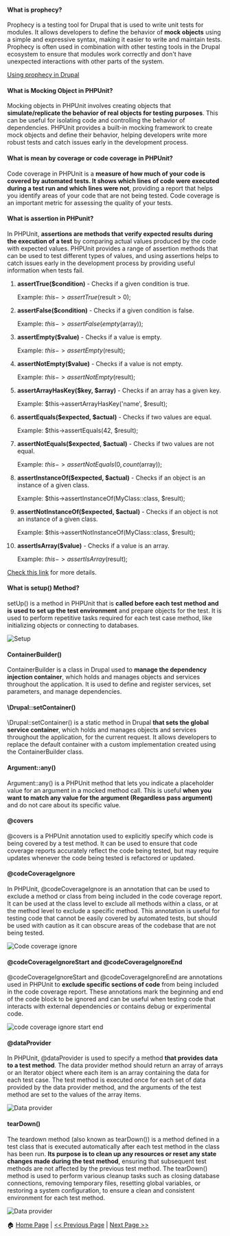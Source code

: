 
#### What is prophecy? ####

Prophecy is a testing tool for Drupal that is used to write unit tests for modules. It allows developers to define the behavior of **mock objects** using a simple and expressive syntax, making it easier to write and maintain tests. Prophecy is often used in combination with other testing tools in the Drupal ecosystem to ensure that modules work correctly and don't have unexpected interactions with other parts of the system.

[Using prophecy in Drupal](https://www.drupal.org/docs/automated-testing/phpunit-in-drupal/using-prophecy)

#### What is Mocking Object in PHPUnit? ####

Mocking objects in PHPUnit involves creating objects that **simulate/replicate the behavior of real objects for testing purposes**. This can be useful for isolating code and controlling the behavior of dependencies. PHPUnit provides a built-in mocking framework to create mock objects and define their behavior, helping developers write more robust tests and catch issues early in the development process.

#### What is mean by coverage or code coverage in PHPUnit? ####

Code coverage in PHPUnit is a **measure of how much of your code is covered by automated tests. It shows which lines of code were executed during a test run and which lines were not**, providing a report that helps you identify areas of your code that are not being tested. Code coverage is an important metric for assessing the quality of your tests.

#### What is assertion in PHPunit? ####

In PHPUnit, **assertions are methods that verify expected results during the execution of a test** by comparing actual values produced by the code with expected values. PHPUnit provides a range of assertion methods that can be used to test different types of values, and using assertions helps to catch issues early in the development process by providing useful information when tests fail.

1. **assertTrue($condition)** - Checks if a given condition is true.

   Example: $this->assertTrue($result > 0);

2. **assertFalse($condition)** - Checks if a given condition is false.

   Example: $this->assertFalse(empty($array));

3. **assertEmpty($value)** - Checks if a value is empty.

   Example: $this->assertEmpty($result);
   
4. **assertNotEmpty($value)** - Checks if a value is not empty.

   Example: $this->assertNotEmpty($result);
   
5. **assertArrayHasKey($key, $array)** - Checks if an array has a given key.

   Example: $this->assertArrayHasKey('name', $result);
   
6. **assertEquals($expected, $actual)** - Checks if two values are equal.

   Example: $this->assertEquals(42, $result);
   
7. **assertNotEquals($expected, $actual)** - Checks if two values are not equal.

   Example: $this->assertNotEquals(0, count($array));
   
8. **assertInstanceOf($expected, $actual)** - Checks if an object is an instance of a given class.

   Example: $this->assertInstanceOf(MyClass::class, $result);
   
9. **assertNotInstanceOf($expected, $actual)** - Checks if an object is not an instance of a given class.

   Example: $this->assertNotInstanceOf(MyClass::class, $result);
   
10. **assertIsArray($value)** - Checks if a value is an array.

    Example: $this->assertIsArray($result);

[Check this link](https://docs.phpunit.de/en/9.5/assertions.html) for more details.

#### What is setup() Method? ####

setUp() is a method in PHPUnit that is **called before each test method and is used to set up the test environment** and prepare objects for the test. It is used to perform repetitive tasks required for each test case method, like initializing objects or connecting to databases.

  ![Setup](/images/setup.png)

#### ContainerBuilder() ####

ContainerBuilder is a class in Drupal used to **manage the dependency injection container**, which holds and manages objects and services throughout the application. It is used to define and register services, set parameters, and manage dependencies.

#### \Drupal::setContainer() ####

\Drupal::setContainer() is a static method in Drupal **that sets the global service container**, which holds and manages objects and services throughout the application, for the current request. It allows developers to replace the default container with a custom implementation created using the ContainerBuilder class. 

#### Argument::any() ####

Argument::any() is a PHPUnit method that lets you indicate a placeholder value for an argument in a mocked method call. This is useful **when you want to match any value for the argument (Regardless pass argument)** and do not care about its specific value.

#### @covers ####

@covers is a PHPUnit annotation used to explicitly specify which code is being covered by a test method. It can be used to ensure that code coverage reports accurately reflect the code being tested, but may require updates whenever the code being tested is refactored or updated.

#### @codeCoverageIgnore ####

In PHPUnit, @codeCoverageIgnore is an annotation that can be used to exclude a method or class from being included in the code coverage report. It can be used at the class level to exclude all methods within a class, or at the method level to exclude a specific method. This annotation is useful for testing code that cannot be easily covered by automated tests, but should be used with caution as it can obscure areas of the codebase that are not being tested.

   ![Code coverage ignore](/images/code-coverage-ignore.png)
   
#### @codeCoverageIgnoreStart and @codeCoverageIgnoreEnd ####

@codeCoverageIgnoreStart and @codeCoverageIgnoreEnd are annotations used in PHPUnit to **exclude specific sections of code** from being included in the code coverage report. These annotations mark the beginning and end of the code block to be ignored and can be useful when testing code that interacts with external dependencies or contains debug or experimental code.
  
   ![code coverage ignore start end](/images/coverage-ignore-start-end.png)

#### @dataProvider ####

In PHPUnit, @dataProvider is used to specify a method **that provides data to a test method**. The data provider method should return an array of arrays or an Iterator object where each item is an array containing the data for each test case. The test method is executed once for each set of data provided by the data provider method, and the arguments of the test method are set to the values of the array items.

   ![Data provider](/images/Data-provider.png)

#### tearDown() ####

The teardown method (also known as tearDown()) is a method defined in a test class that is executed automatically after each test method in the class has been run. **Its purpose is to clean up any resources or reset any state changes made during the test method**, ensuring that subsequent test methods are not affected by the previous test method. The tearDown() method is used to perform various cleanup tasks such as closing database connections, removing temporary files, resetting global variables, or restoring a system configuration, to ensure a clean and consistent environment for each test method.

  ![Data provider](/images/teardown.png)


:house: [Home Page](README.md) | [<< Previous Page](phpunit.md) | [Next Page >>](phpunit-examples.md)

